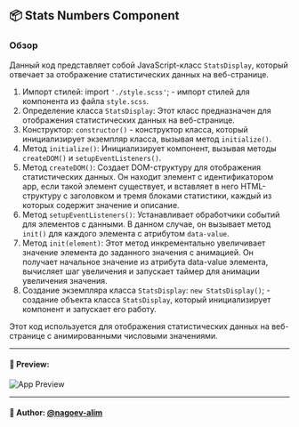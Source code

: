 ## 📦 Stats Numbers Component

### Обзор
Данный код представляет собой JavaScript-класс `StatsDisplay`, который отвечает за отображение статистических данных на веб-странице. 

1. Импорт стилей: import `'./style.scss'`; - импорт стилей для компонента из файла `style.scss`. 
2. Определение класса `StatsDisplay`: Этот класс предназначен для отображения статистических данных на веб-странице. 
3. Конструктор: `constructor()` - конструктор класса, который инициализирует экземпляр класса, вызывая метод `initialize()`. 
4. Метод `initialize()`: Инициализирует компонент, вызывая методы `createDOM()` и `setupEventListeners()`. 
5. Метод `createDOM()`: Создает DOM-структуру для отображения статистических данных. Он находит элемент с идентификатором app, если такой элемент существует, и вставляет в него HTML-структуру с заголовком и тремя блоками статистики, каждый из которых содержит значение и описание. 
6. Метод `setupEventListeners()`: Устанавливает обработчики событий для элементов с данными. В данном случае, он вызывает метод `init()` для каждого элемента с атрибутом `data-value`. 
7. Метод `init(element)`: Этот метод инкрементально увеличивает значение элемента до заданного значения с анимацией. Он получает начальное значение из атрибута data-value элемента, вычисляет шаг увеличения и запускает таймер для анимации увеличения значения. 
8. Создание экземпляра класса `StatsDisplay`: `new StatsDisplay()`; - создание объекта класса `StatsDisplay`, который инициализирует компонент и запускает его работу.

Этот код используется для отображения статистических данных на веб-странице с анимированными числовыми значениями.


---

#### 🌄 Preview:

![App Preview](https://lh3.googleusercontent.com/drive-viewer/AITFw-x_N4SveSp6vT_AycDMVAQlmO74f1CWYSGNdl2hcu5E1rj0L63fHpS1IBBgnYk2_BR4x1SQJvLoBSsNP4y8YJBOF4lXTQ=s1600)


-----

#### 🙌 Author: [@nagoev-alim](https://github.com/nagoev-alim)

